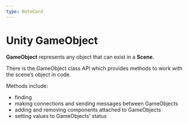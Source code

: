 ```yaml
---
type: NoteCard
---
```


# Unity GameObject
**GameObject** represents any object that can exist in a **Scene.**

There is the GameObject class API which provides methods to work with the scene’s object in code.

Methods include:

*   finding
*   making connections and sending messages between GameObjects
*   adding and removing components attached to GameObjects
*   setting values to GameObjects’ status